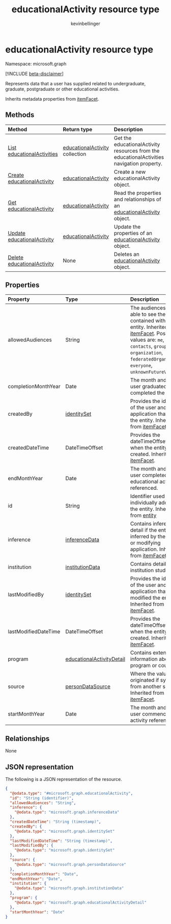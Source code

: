 ﻿---
title: "educationalActivity resource type"
description: "educationalActivity resource type"
localization_priority: Normal
author: "kevinbellinger"
ms.prod: "people"
doc_type: "resourcePageType"
---

# educationalActivity resource type

Namespace: microsoft.graph

[!INCLUDE [beta-disclaimer](../../includes/beta-disclaimer.md)]

Represents data that a user has supplied related to undergraduate, graduate, postgraduate or other educational activities.

Inherits metadata properties from [itemFacet](itemfacet.md).

## Methods

| Method                                                                      | Return type                                                           | Description                                                                                                    |
| :-------------------------------------------------------------------------- | :-------------------------------------------------------------------- | :------------------------------------------------------------------------------------------------------------- |
| [List educationalActivities](../api/profile-list-educationalactivities.md)  | [educationalActivity](../resources/educationalactivity.md) collection | Get the educationalActivity resources from the educationalActivities navigation property.                      |
| [Create educationalActivity ](../api/profile-post-educationalactivities.md) | [educationalActivity](../resources/educationalactivity.md)            | Create a new educationalActivity object.                                                                       |
| [Get educationalActivity](../api/educationalactivity-get.md)                | [educationalActivity](../resources/educationalactivity.md)            | Read the properties and relationships of an [educationalActivity](../resources/educationalactivity.md) object. |
| [Update educationalActivity](../api/educationalactivity-update.md)          | [educationalActivity](../resources/educationalactivity.md)            | Update the properties of an [educationalActivity](../resources/educationalactivity.md) object.                 |
| [Delete educationalActivity](../api/educationalactivity-delete.md)          | None                                                                  | Deletes an [educationalActivity](../resources/educationalactivity.md) object.                                  |

## Properties

| Property             | Type                                                                   | Description                                                                                                                                                                                                                                                                    |
| :------------------- | :--------------------------------------------------------------------- | :----------------------------------------------------------------------------------------------------------------------------------------------------------------------------------------------------------------------------------------------------------------------------- |
| allowedAudiences     | String                                                                 | The audiences that are able to see the values contained within the entity. Inherited from [itemFacet](../resources/itemfacet.md). Possible values are: `me`, `family`, `contacts`, `groupMembers`, `organization`, `federatedOrganizations`, `everyone`, `unknownFutureValue`. |
| completionMonthYear  | Date                                                                   | The month and year the user graduated or completed the activity.                                                                                                                                                                                                               |
| createdBy            | [identitySet](../resources/identityset.md)                             | Provides the identifier of the user and/or application that created the entity. Inherited from [itemFacet](../resources/itemfacet.md).                                                                                                                                         |
| createdDateTime      | DateTimeOffset                                                         | Provides the dateTimeOffset for when the entity was created. Inherited from [itemFacet](../resources/itemfacet.md).                                                                                                                                                            |
| endMonthYear         | Date                                                                   | The month and year the user completed the educational activity referenced.                                                                                                                                                                                                     |
| id                   | String                                                                 | Identifier used for individually addressing the entity. Inherited from [entity](../resources/entity.md)                                                                                                                                                                        |
| inference            | [inferenceData](../resources/inferencedata.md)                         | Contains inference detail if the entity is inferred by the creating or modifying application. Inherited from [itemFacet](../resources/itemfacet.md).                                                                                                                           |
| institution          | [institutionData](../resources/institutiondata.md)                     | Contains details of the institution studied at.                                                                                                                                                                                                                                |
| lastModifiedBy       | [identitySet](../resources/identityset.md)                             | Provides the identifier of the user and/or application that last modified the entity. Inherited from [itemFacet](../resources/itemfacet.md).                                                                                                                                   |
| lastModifiedDateTime | DateTimeOffset                                                         | Provides the dateTimeOffset for when the entity was created. Inherited from [itemFacet](../resources/itemfacet.md).                                                                                                                                                            |
| program              | [educationalActivityDetail](../resources/educationalactivitydetail.md) | Contains extended information about the program or course.                                                                                                                                                                                                                     |
| source               | [personDataSource](../resources/persondatasource.md)                   | Where the values originated if synced from another service. Inherited from [itemFacet](../resources/itemfacet.md).                                                                                                                                                             |
| startMonthYear       | Date                                                                   | The month and year the user commenced the activity referenced.                                                                                                                                                                                                                 |

## Relationships

None

## JSON representation

The following is a JSON representation of the resource.

<!-- {
  "blockType": "resource",
  "keyProperty": "id",
  "@odata.type": "microsoft.graph.educationalActivity",
  "baseType": "microsoft.graph.itemFacet",
  "openType": false
}
-->

```json
{
  "@odata.type": "#microsoft.graph.educationalActivity",
  "id": "String (identifier)",
  "allowedAudiences": "String",
  "inference": {
    "@odata.type": "microsoft.graph.inferenceData"
  },
  "createdDateTime": "String (timestamp)",
  "createdBy": {
    "@odata.type": "microsoft.graph.identitySet"
  },
  "lastModifiedDateTime": "String (timestamp)",
  "lastModifiedBy": {
    "@odata.type": "microsoft.graph.identitySet"
  },
  "source": {
    "@odata.type": "microsoft.graph.personDataSource"
  },
  "completionMonthYear": "Date",
  "endMonthYear": "Date",
  "institution": {
    "@odata.type": "microsoft.graph.institutionData"
  },
  "program": {
    "@odata.type": "microsoft.graph.educationalActivityDetail"
  },
  "startMonthYear": "Date"
}
```
